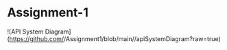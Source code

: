 # Assignment-1
![API System Diagram](https://github.com/<bagelsfordagels>/Assignment1/blob/main/<path to image
file>/apiSystemDiagram?raw=true)
